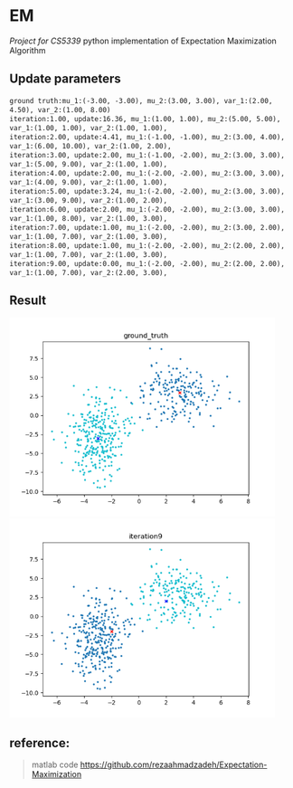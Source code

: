 # EM
*Project for CS5339*
python implementation of Expectation Maximization Algorithm  
## Update parameters
```
ground truth:mu_1:(-3.00, -3.00), mu_2:(3.00, 3.00), var_1:(2.00, 4.50), var_2:(1.00, 8.00)
iteration:1.00, update:16.36, mu_1:(1.00, 1.00), mu_2:(5.00, 5.00), var_1:(1.00, 1.00), var_2:(1.00, 1.00),  
iteration:2.00, update:4.41, mu_1:(-1.00, -1.00), mu_2:(3.00, 4.00), var_1:(6.00, 10.00), var_2:(1.00, 2.00),   
iteration:3.00, update:2.00, mu_1:(-1.00, -2.00), mu_2:(3.00, 3.00), var_1:(5.00, 9.00), var_2:(1.00, 1.00),   
iteration:4.00, update:2.00, mu_1:(-2.00, -2.00), mu_2:(3.00, 3.00), var_1:(4.00, 9.00), var_2:(1.00, 1.00),   
iteration:5.00, update:3.24, mu_1:(-2.00, -2.00), mu_2:(3.00, 3.00), var_1:(3.00, 9.00), var_2:(1.00, 2.00),   
iteration:6.00, update:2.00, mu_1:(-2.00, -2.00), mu_2:(3.00, 3.00), var_1:(1.00, 8.00), var_2:(1.00, 3.00),   
iteration:7.00, update:1.00, mu_1:(-2.00, -2.00), mu_2:(3.00, 2.00), var_1:(1.00, 7.00), var_2:(1.00, 3.00),   
iteration:8.00, update:1.00, mu_1:(-2.00, -2.00), mu_2:(2.00, 2.00), var_1:(1.00, 7.00), var_2:(1.00, 3.00),   
iteration:9.00, update:0.00, mu_1:(-2.00, -2.00), mu_2:(2.00, 2.00), var_1:(1.00, 7.00), var_2:(2.00, 3.00),   
```
## Result

<p float="left">
  <img src="result/ground_truth.png" width="470" />
  <img src="result/iteration9.png" width="470" />
</p>

## reference:
> matlab code https://github.com/rezaahmadzadeh/Expectation-Maximization
